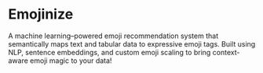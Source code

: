 # Emojinize
A machine learning–powered emoji recommendation system that semantically maps text and tabular data to expressive emoji tags. Built using NLP, sentence embeddings, and custom emoji scaling to bring context-aware emoji magic to your data!
